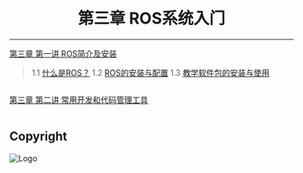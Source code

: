 # <center>第三章 ROS系统⼊⻔</center>

---

[第三章 第一讲  ROS简介及安装](https://github.com/YunxiangLuo/ros/tree/master/chapter3/class1)

> 1.1  [什么是ROS？]()
> 1.2  [ROS的安装与配置]()
> 1.3  [教学软件包的安装与使用]()

```

```

[第三章 第二讲 常用开发和代码管理工具](https://github.com/YunxiangLuo/ros/tree/master/chapter3/class2)

> 

```

```


## Copyright

![Logo](../joint_logo.png)
